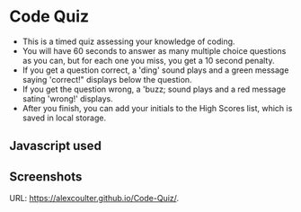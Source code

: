 # Code Quiz

* This is a timed quiz assessing your knowledge of coding.
* You will have 60 seconds to answer as many multiple choice questions as you can, but for each one you miss, you get a 10 second penalty.
* If you get a question correct, a 'ding' sound plays and a green message saying 'correct!" displays below the question.
* If you get the question wrong, a 'buzz; sound plays and a red message sating 'wrong!' displays.
* After you finish, you can add your initials to the High Scores list, which is saved in local storage.

## Javascript used



## Screenshots


URL:  https://alexcoulter.github.io/Code-Quiz/.

